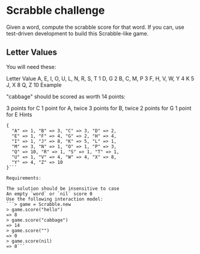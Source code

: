 # Scrabble challenge

Given a word, compute the scrabble score for that word. If you can, use test-driven development to build this Scrabble-like game.

## Letter Values

You will need these:

Letter                           Value
A, E, I, O, U, L, N, R, S, T       1
D, G                               2
B, C, M, P                         3
F, H, V, W, Y                      4
K                                  5
J, X                               8
Q, Z                               10
Example

"cabbage" should be scored as worth 14 points:

3 points for C
1 point for A, twice
3 points for B, twice
2 points for G
1 point for E
Hints

```Use the following hash:
{
  "A" => 1, "B" => 3, "C" => 3, "D" => 2,
  "E" => 1, "F" => 4, "G" => 2, "H" => 4,
  "I" => 1, "J" => 8, "K" => 5, "L" => 1,
  "M" => 3, "N" => 1, "O" => 1, "P" => 3,
  "Q" => 10, "R" => 1, "S" => 1, "T" => 1,
  "U" => 1, "V" => 4, "W" => 4, "X" => 8,
  "Y" => 4, "Z" => 10
}```

Requirements:

The solution should be insensitive to case
An empty `word` or `nil` score 0
Use the following interaction model:
```> game = Scrabble.new
> game.score("hello")
=> 8
> game.score("cabbage")
=> 14
> game.score("")
=> 0
> game.score(nil)
=> 0```